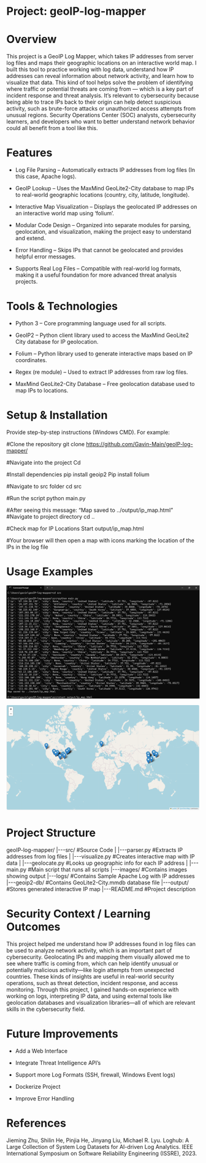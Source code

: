 # Project: geoIP-log-mapper
# Overview
This project is a GeoIP Log Mapper, which takes IP addresses from server log files and maps their geographic locations on an interactive world map. I built this tool to practice working with log data, understand how IP addresses can reveal information about network activity, and learn how to visualize that data. This kind of tool helps solve the problem of identifying where traffic or potential threats are coming from — which is a key part of incident response and threat analysis. It’s relevant to cybersecurity because being able to trace IPs back to their origin can help detect suspicious activity, such as brute-force attacks or unauthorized access attempts from unusual regions. Security Operations Center (SOC) analysts, cybersecurity learners, and developers who want to better understand network behavior could all benefit from a tool like this.

# Features
- Log File Parsing – Automatically extracts IP addresses from log files (In this case, Apache logs).

- GeoIP Lookup – Uses the MaxMind GeoLite2-City database to map IPs to real-world geographic locations (country, city, latitude, longitude).

- Interactive Map Visualization – Displays the geolocated IP addresses on an interactive world map using ‘folium’.

- Modular Code Design – Organized into separate modules for parsing, geolocation, and visualization, making the project easy to understand and extend.

- Error Handling – Skips IPs that cannot be geolocated and provides helpful error messages.

- Supports Real Log Files – Compatible with real-world log formats, making it a useful foundation for more advanced threat analysis projects.

# Tools & Technologies
- Python 3 – Core programming language used for all scripts.

- GeoIP2 – Python client library used to access the MaxMind GeoLite2 City database for IP geolocation.

- Folium – Python library used to generate interactive maps based on IP coordinates.

- Regex (re module) – Used to extract IP addresses from raw log files.

- MaxMind GeoLite2-City Database – Free geolocation database used to map IPs to locations.

# Setup & Installation
Provide step-by-step instructions (Windows CMD). 
For example:

#Clone the repository
git clone
https://github.com/Gavin-Main/geoIP-log-mapper/

#Navigate into the project
Cd 

#Install dependencies
pip install geoip2
Pip install folium

#Navigate to src folder
cd src

#Run the script
python main.py

#After seeing this message: “Map saved to ../output/ip_map.html” #Navigate to project directory
cd ..

#Check map for IP Locations
Start output/ip_map.html

#Your browser will then open a map with icons marking the location of the IPs in the log file

# Usage Examples
![GeoIP Map Screenshot](images/OutputTerminal.png)

![GeoIP Map Screenshot](images/OutputMap.png)

# Project Structure
geoIP-log-mapper/
|---src/                   #Source Code
|   |---parser.py          #Extracts IP addresses from log files
|   |---visualize.py       #Creates interactive map with IP data
|   |---geolocate.py       #Looks up geographic info for each IP address
|   |---main.py            #Main script that runs all scripts
|---images/                #Contains images showing output
|---logs/                  #Contains Sample Apache Log with IP addresses
|---geoip2-db/             #Contains GeoLite2-City.mmdb database file
|---output/                #Stores generated interactive IP map
|---README.md              #Project description

# Security Context / Learning Outcomes
This project helped me understand how IP addresses found in log files can be used to analyze network activity, which is an important part of cybersecurity. Geolocating IPs and mapping them visually allowed me to see where traffic is coming from, which can help identify unusual or potentially malicious activity—like login attempts from unexpected countries. These kinds of insights are useful in real-world security operations, such as threat detection, incident response, and access monitoring. Through this project, I gained hands-on experience with working on logs, interpreting IP data, and using external tools like geolocation databases and visualization libraries—all of which are relevant skills in the cybersecurity field.

# Future Improvements
- Add a Web Interface

- Integrate Threat Intelligence API’s

- Support more Log Formats (SSH, firewall, Windows Event logs)

- Dockerize Project

- Improve Error Handling

# References
Jieming Zhu, Shilin He, Pinjia He, Jinyang Liu, Michael R. Lyu. Loghub: A Large Collection of System Log Datasets for AI-driven Log Analytics. IEEE International Symposium on Software Reliability Engineering (ISSRE), 2023.
